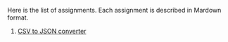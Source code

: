 Here is the list of assignments. Each assignment is described in Mardown format.

1. [CSV to JSON converter](csv-to-json-converter.md)
